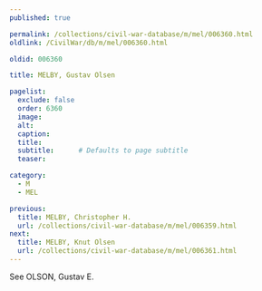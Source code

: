 ```yaml
---
published: true

permalink: /collections/civil-war-database/m/mel/006360.html
oldlink: /CivilWar/db/m/mel/006360.html

oldid: 006360

title: MELBY, Gustav Olsen

pagelist:
  exclude: false
  order: 6360
  image: 
  alt:
  caption:
  title:
  subtitle:      # Defaults to page subtitle
  teaser:

category: 
  - M 
  - MEL

previous:
  title: MELBY, Christopher H.
  url: /collections/civil-war-database/m/mel/006359.html  
next:
  title: MELBY, Knut Olsen
  url: /collections/civil-war-database/m/mel/006361.html   
---
```

See OLSON, Gustav E.